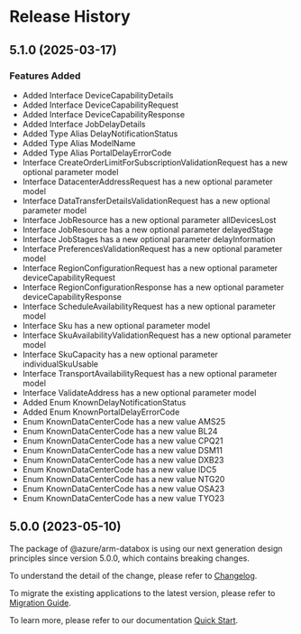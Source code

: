 # Release History
    
## 5.1.0 (2025-03-17)
    
### Features Added

  - Added Interface DeviceCapabilityDetails
  - Added Interface DeviceCapabilityRequest
  - Added Interface DeviceCapabilityResponse
  - Added Interface JobDelayDetails
  - Added Type Alias DelayNotificationStatus
  - Added Type Alias ModelName
  - Added Type Alias PortalDelayErrorCode
  - Interface CreateOrderLimitForSubscriptionValidationRequest has a new optional parameter model
  - Interface DatacenterAddressRequest has a new optional parameter model
  - Interface DataTransferDetailsValidationRequest has a new optional parameter model
  - Interface JobResource has a new optional parameter allDevicesLost
  - Interface JobResource has a new optional parameter delayedStage
  - Interface JobStages has a new optional parameter delayInformation
  - Interface PreferencesValidationRequest has a new optional parameter model
  - Interface RegionConfigurationRequest has a new optional parameter deviceCapabilityRequest
  - Interface RegionConfigurationResponse has a new optional parameter deviceCapabilityResponse
  - Interface ScheduleAvailabilityRequest has a new optional parameter model
  - Interface Sku has a new optional parameter model
  - Interface SkuAvailabilityValidationRequest has a new optional parameter model
  - Interface SkuCapacity has a new optional parameter individualSkuUsable
  - Interface TransportAvailabilityRequest has a new optional parameter model
  - Interface ValidateAddress has a new optional parameter model
  - Added Enum KnownDelayNotificationStatus
  - Added Enum KnownPortalDelayErrorCode
  - Enum KnownDataCenterCode has a new value AMS25
  - Enum KnownDataCenterCode has a new value BL24
  - Enum KnownDataCenterCode has a new value CPQ21
  - Enum KnownDataCenterCode has a new value DSM11
  - Enum KnownDataCenterCode has a new value DXB23
  - Enum KnownDataCenterCode has a new value IDC5
  - Enum KnownDataCenterCode has a new value NTG20
  - Enum KnownDataCenterCode has a new value OSA23
  - Enum KnownDataCenterCode has a new value TYO23
    
    
## 5.0.0 (2023-05-10)

The package of @azure/arm-databox is using our next generation design principles since version 5.0.0, which contains breaking changes.

To understand the detail of the change, please refer to [Changelog](https://aka.ms/js-track2-changelog).

To migrate the existing applications to the latest version, please refer to [Migration Guide](https://aka.ms/js-track2-migration-guide).

To learn more, please refer to our documentation [Quick Start](https://aka.ms/azsdk/js/mgmt/quickstart).
